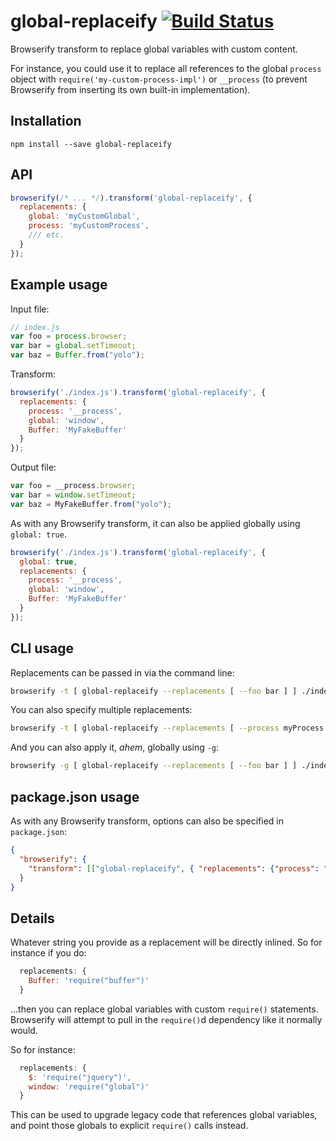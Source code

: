 global-replaceify [![Build Status](https://travis-ci.org/nolanlawson/global-replaceify.svg?branch=master)](https://travis-ci.org/nolanlawson/global-replaceify)
=====

Browserify transform to replace global variables with custom content.

For instance, you could use it to replace all references to the global `process` object with `require('my-custom-process-impl')` or `__process` (to prevent Browserify from inserting its own built-in implementation).

Installation
----

    npm install --save global-replaceify

API
---

```js
browserify(/* ... */).transform('global-replaceify', {
  replacements: {
    global: 'myCustomGlobal',
    process: 'myCustomProcess',
    /// etc.
  }
});
```

Example usage
---

Input file:

```js
// index.js
var foo = process.browser;
var bar = global.setTimeout;
var baz = Buffer.from("yolo");
```

Transform:

```js
browserify('./index.js').transform('global-replaceify', {
  replacements: {
    process: '__process',
    global: 'window',
    Buffer: 'MyFakeBuffer'
  }
});
```

Output file:

```js
var foo = __process.browser;
var bar = window.setTimeout;
var baz = MyFakeBuffer.from("yolo");
```

As with any Browserify transform, it can also be applied globally using `global: true`.

```js
browserify('./index.js').transform('global-replaceify', {
  global: true,
  replacements: {
    process: '__process',
    global: 'window',
    Buffer: 'MyFakeBuffer'
  }
});
```

CLI usage
---

Replacements can be passed in via the command line:

```bash
browserify -t [ global-replaceify --replacements [ --foo bar ] ] ./index.js
```

You can also specify multiple replacements: 

```bash
browserify -t [ global-replaceify --replacements [ --process myProcess --global myGlobal ] ] ./index.js
```

And you can also apply it, *ahem*, globally using `-g`:

```bash
browserify -g [ global-replaceify --replacements [ --foo bar ] ] ./index.js                       
```  

package.json usage
---

As with any Browserify transform, options can also be specified in `package.json`:

```json
{
  "browserify": {
    "transform": [["global-replaceify", { "replacements": {"process": "myCustomProcess"} }]]
  }
}
```

Details
----

Whatever string you provide as a replacement will be directly inlined. So for instance if you do:

```js
  replacements: {
    Buffer: 'require("buffer")'
  }
```

...then you can replace global variables with custom `require()` statements. Browserify will attempt to pull in
the `require()`d dependency like it normally would.

So for instance:

```js
  replacements: {
    $: 'require("jquery")',
    window: 'require("global")'
  }
```

This can be used to upgrade legacy code that references global variables, and point those globals to
explicit `require()` calls instead.